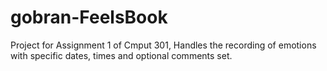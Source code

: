 # gobran-FeelsBook

Project for Assignment 1 of Cmput 301,
Handles the recording of emotions with specific dates, times and optional comments set.
